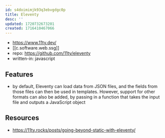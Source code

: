 ```yaml
---
id: s4doimimjk93q3ebvgdgc0p
title: Eleventy
desc: ''
updated: 1720732673201
created: 1716410467066
---
```


- https://www.11ty.dev/
- [[c.software.web.ssg]]
- repo: https://github.com/11ty/eleventy
- written-in: javascript

## Features

- by default, Eleventy can load data from JSON files, and the fields from those files can then be used in templates. However, support for other formats can also be added, by passing in a function that takes the input file and outputs a JavaScript object

## Resources

- https://11ty.rocks/posts/going-beyond-static-with-eleventy/